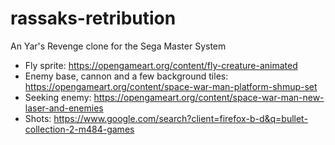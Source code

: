 # rassaks-retribution
An Yar's Revenge clone for the Sega Master System



* Fly sprite: https://opengameart.org/content/fly-creature-animated
* Enemy base, cannon and a few background tiles: https://opengameart.org/content/space-war-man-platform-shmup-set
* Seeking enemy: https://opengameart.org/content/space-war-man-new-laser-and-enemies
* Shots: https://www.google.com/search?client=firefox-b-d&q=bullet-collection-2-m484-games

